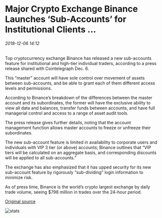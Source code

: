 # Major Crypto Exchange Binance Launches ‘Sub-Accounts’ for Institutional Clients ...

###### 2018-12-06 14:12

Top cryptocurrency exchange Binance has released a new sub-accounts feature for institutional and high-tier individual traders, according to a press release shared with Cointelegraph Dec. 6.

This “master” account will have sole control over movement of assets between sub-accounts, and be able to grant each of them different access levels and permissions.

According to Binance’s breakdown of the differences between the master account and its subordinates, the former will have the exclusive ability to view all data and balances, transfer funds between accounts, and have full managerial control and access to a range of asset audit tools.

The press release gives further details, noting that the account management function allows master accounts to freeze or unfreeze their subordinates.

The new sub-account feature is limited in availability to corporate users and individuals with VIP 3 tier (or above) accounts; Binance outlines that “VIP tiers will be calculated on an aggregate basis, and corresponding discounts will be applied to all sub-accounts.”

The exchange has also emphasized that it has upped security for its new sub-account feature by rigorously “sub-dividing” login information to minimize risk.

As of press time, Binance is the world’s crypto largest exchange by daily trade volume, seeing $798 million in trades over the 24-hour period.

[Original source](https://cointelegraph.com/news/major-crypto-exchange-binance-launches-sub-accounts-for-institutional-clients)

![stats](https://c.statcounter.com/11760860/0/a89fa40b/1/ "stats")